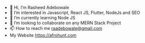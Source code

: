 - 👋 Hi, I’m Rasheed Adebowale
- 👀 I’m interested in Javascript, React JS, Flutter, NodeJs and SEO
- 🌱 I’m currently learning Node JS
- 💞️ I’m looking to collaborate on any MERN Stack Project
- 📫 How to reach me raadebowale@gmail.com
- My Website https://afrohunt.com

<!---
Raadebowale/Raadebowale is a ✨ special ✨ repository because its `README.md` (this file) appears on your GitHub profile.
You can click the Preview link to take a look at your changes.
--->
